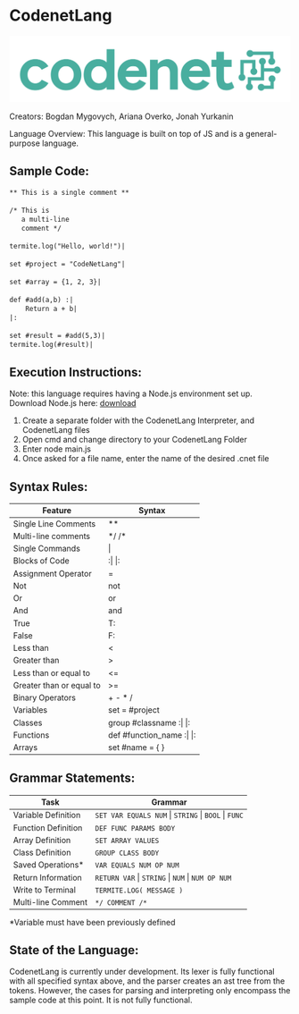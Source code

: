 # CodenetLang

![logo](<codenet logo.png>)

Creators: Bogdan Mygovych, Ariana Overko, Jonah Yurkanin

Language Overview: This language is built on top of JS and is a general-purpose language.

## Sample Code: 
```
** This is a single comment **

/* This is
   a multi-line
   comment */

termite.log("Hello, world!")|

set #project = "CodeNetLang"|

set #array = {1, 2, 3}|

def #add(a,b) :| 
	Return a + b|
|:

set #result = #add(5,3)|
termite.log(#result)| 
```

## Execution Instructions: 
Note: this language requires having a Node.js environment set up. 
Download Node.js here: [download](https://nodejs.org/en/download)

1) Create a separate folder with the CodenetLang Interpreter, and CodenetLang files
2) Open cmd and change directory to your CodenetLang Folder
3) Enter node main.js
4) Once asked for a file name, enter the name of the desired .cnet file

## Syntax Rules: 

| Feature              | Syntax                 |
|----------------------|------------------------|
| Single Line Comments | **                     |
| Multi-line comments  | \*\/ \/*                  |
| Single Commands      | \|                     |
| Blocks of Code       | :\| \|:                 |
| Assignment Operator  | =                      |
| Not                  | not                    |
| Or                   | or                     |
| And                  | and                    |
| True                 | T:                     |
| False                | F:                     |
| Less than            | <                      |
| Greater than         | >                      |
| Less than or equal to| <=                     |
| Greater than or equal to | >=                |
| Binary Operators     | + - * /                |
| Variables            | set = #project         |
| Classes              | group #classname :\| \|:|
| Functions            | def #function_name :\| \|:|
| Arrays               | set #name = { }        |


## Grammar Statements:
| Task                   | Grammar                    |
|------------------------|----------------------------|
| Variable Definition    | `SET VAR EQUALS NUM` \| `STRING` \| `BOOL` \| `FUNC` |
| Function Definition    | `DEF FUNC PARAMS BODY`    |
| Array Definition       | `SET ARRAY VALUES`        |
| Class Definition       | `GROUP CLASS BODY`        |
| Saved Operations*      | `VAR EQUALS NUM OP NUM`   |
| Return Information     | `RETURN VAR` \| `STRING` \| `NUM` \| `NUM OP NUM` |
| Write to Terminal      | `TERMITE.LOG( MESSAGE )`  |
| Multi-line Comment     | `*/ COMMENT /*`           |


*Variable must have been previously defined


## State of the Language:
CodenetLang is currently under development. Its lexer is fully functional with all specified syntax above, and the parser creates an ast tree from the tokens. However, the cases for parsing and interpreting only encompass the sample code at this point. It is not fully functional.


    
